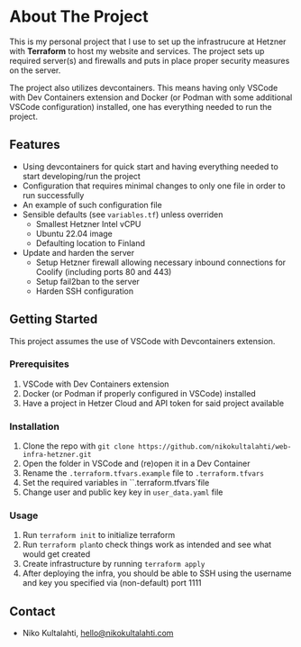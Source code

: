 # About The Project

This is my personal project that I use to set up the infrastrucure at Hetzner with **Terraform** to host my website and services. The project sets up required server(s) and firewalls and puts in place proper security measures on the server.

The project also utilizes devcontainers. This means having only VSCode with Dev Containers extension and 
Docker (or Podman with some additional VSCode configuration) installed, one has everything needed to run the project.

## Features

- Using devcontainers for quick start and having everything needed to start developing/run the project
- Configuration that requires minimal changes to only one file in order to run successfully
- An example of such configuration file
- Sensible defaults (see `variables.tf`) unless overriden
    - Smallest Hetzner Intel vCPU 
    - Ubuntu 22.04 image
    - Defaulting location to Finland
- Update and harden the server
    - Setup Hetzner firewall allowing necessary inbound connections for Coolify (including ports 80 and 443)
    - Setup fail2ban to the server
    - Harden SSH configuration

## Getting Started

This project assumes the use of VSCode with Devcontainers extension.

### Prerequisites

1. VSCode with Dev Containers extension
2. Docker (or Podman if properly configured in VSCode) installed
3. Have a project in Hetzer Cloud and API token for said project available

### Installation

1. Clone the repo with `git clone https://github.com/nikokultalahti/web-infra-hetzner.git`
2. Open the folder in VSCode and (re)open it in a Dev Container
3. Rename the `.terraform.tfvars.example` file to `.terraform.tfvars`
4. Set the required variables in ``.terraform.tfvars`file
5. Change user and public key key in `user_data.yaml` file

### Usage

1. Run `terraform init` to initialize terraform
2. Run `terraform plan`to check things work as intended and see what would get created
3. Create infrastructure by running `terraform apply`
4. After deploying the infra, you should be able to SSH using the username and key you specified via (non-default) port 1111

## Contact

- Niko Kultalahti, hello@nikokultalahti.com
